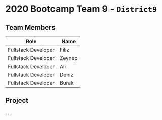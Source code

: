 # 2020 Bootcamp Team 9 - `District9`

## Team Members

| Role                | Name   |
| ------------------- | ------ |
| Fullstack Developer | Filiz  |
| Fullstack Developer | Zeynep |
| Fullstack Developer | Ali    |
| Fullstack Developer | Deniz  |
| Fullstack Developer | Burak  |

## Project

.
.
.
